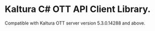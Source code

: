 # Kaltura C# OTT API Client Library.
Compatible with Kaltura OTT server version 5.3.0.14288 and above.
